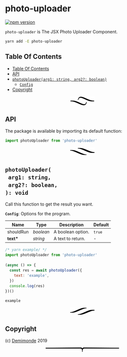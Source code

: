 # photo-uploader

[![npm version](https://badge.fury.io/js/photo-uploader.svg)](https://npmjs.org/package/photo-uploader)

`photo-uploader` is The JSX Photo Uploader Component.

```sh
yarn add -E photo-uploader
```

## Table Of Contents

- [Table Of Contents](#table-of-contents)
- [API](#api)
- [`photoUploader(arg1: string, arg2?: boolean)`](#mynewpackagearg1-stringarg2-boolean-void)
  * [`Config`](#type-config)
- [Copyright](#copyright)

<p align="center"><a href="#table-of-contents"><img src=".documentary/section-breaks/0.svg?sanitize=true"></a></p>

## API

The package is available by importing its default function:

```js
import photoUploader from 'photo-uploader'
```

<p align="center"><a href="#table-of-contents"><img src=".documentary/section-breaks/1.svg?sanitize=true"></a></p>

## `photoUploader(`<br/>&nbsp;&nbsp;`arg1: string,`<br/>&nbsp;&nbsp;`arg2?: boolean,`<br/>`): void`

Call this function to get the result you want.

__<a name="type-config">`Config`</a>__: Options for the program.

|   Name    |   Type    |    Description    | Default |
| --------- | --------- | ----------------- | ------- |
| shouldRun | _boolean_ | A boolean option. | `true`  |
| __text*__ | _string_  | A text to return. | -       |

```js
/* yarn example/ */
import photoUploader from 'photo-uploader'

(async () => {
  const res = await photoUploader({
    text: 'example',
  })
  console.log(res)
})()
```
```
example
```

<p align="center"><a href="#table-of-contents"><img src=".documentary/section-breaks/2.svg?sanitize=true"></a></p>

## Copyright

(c) [Demimonde][1] 2019

[1]: https://demimonde.cc

<p align="center"><a href="#table-of-contents"><img src=".documentary/section-breaks/-1.svg?sanitize=true"></a></p>